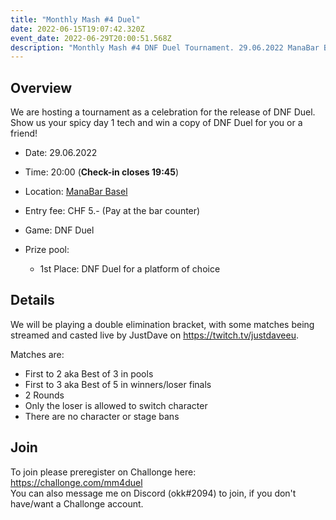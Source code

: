 ```yaml
---
title: "Monthly Mash #4 Duel"
date: 2022-06-15T19:07:42.320Z
event_date: 2022-06-29T20:00:51.568Z
description: "Monthly Mash #4 DNF Duel Tournament. 29.06.2022 ManaBar Basel."
---
```

## Overview

We are hosting a tournament as a celebration for the release of DNF Duel. Show us your spicy day 1 tech and win a copy of DNF Duel for you or a friend!

* Date: 29.06.2022
* Time: 20:00 (**Check-in closes 19:45**)
* Location: [ManaBar Basel](https://manabar.ch/)
* Entry fee: CHF 5.- (Pay at the bar counter)
* Game: DNF Duel
* Prize pool:

  * 1st Place: DNF Duel for a platform of choice

## Details

We will be playing a double elimination bracket, with some matches being streamed and casted live by JustDave on <https://twitch.tv/justdaveeu>.

Matches are:

* First to 2 aka Best of 3 in pools
* First to 3 aka Best of 5 in winners/loser finals
* 2 Rounds
* Only the loser is allowed to switch character
* There are no character or stage bans

## Join

To join please preregister on Challonge here: <https://challonge.com/mm4duel>[](https://challonge.com/mm3strive)\
You can also message me on Discord (okk#2094) to join, if you don't have/want a Challonge account.